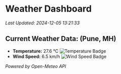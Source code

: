 
# Weather Dashboard

_Last Updated: 2024-12-05 13:21:33_

## Current Weather Data: (Pune, MH)
- **Temperature:** 27.6 °C ![Temperature Badge](https://img.shields.io/badge/Temperature-Medium%20Temp-green)
- **Wind Speed:** 6.5 km/h ![Wind Speed Badge](https://img.shields.io/badge/Wind%20Speed-Low%20Wind-blue)

*Powered by Open-Meteo API*
